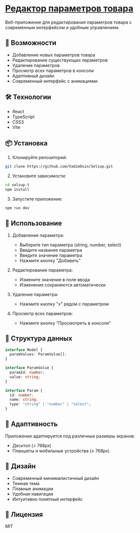 # [Редактор параметров товара](https://marvelous-swan-11a189.netlify.app/)

Веб-приложение для редактирования параметров товара с современным интерфейсом и удобным управлением.

## 🚀 Возможности

- Добавление новых параметров товара
- Редактирование существующих параметров
- Удаление параметров
- Просмотр всех параметров в консоли
- Адаптивный дизайн
- Современный интерфейс с анимациями

## 🛠 Технологии

- React
- TypeScript
- CSS3
- Vite

## 📦 Установка

1. Клонируйте репозиторий:
```bash
git clone https://github.com/VadimOsin/Selsup.git
```

2. Установите зависимости:
```bash
cd selsup-t
npm install
```

3. Запустите приложение:
```bash
npm run dev
```

## 🎯 Использование

1. Добавление параметра:
   - Выберите тип параметра (string, number, select)
   - Введите название параметра
   - Введите значение параметра
   - Нажмите кнопку "Добавить"

2. Редактирование параметра:
   - Измените значение в поле ввода
   - Изменения сохраняются автоматически

3. Удаление параметра:
   - Нажмите кнопку "x" рядом с параметром

4. Просмотр всех параметров:
   - Нажмите кнопку "Просмотреть в консоли"

## 📝 Структура данных

```typescript
interface Model {
  paramValues: ParamValue[];
}

interface ParamValue {
  paramId: number;
  value: string;
}

interface Param {
  id: number;
  name: string;
  type: "string" | "number" | "select";
}
```

## 📱 Адаптивность

Приложение адаптируется под различные размеры экранов:
- Десктоп (> 768px)
- Планшеты и мобильные устройства (≤ 768px)

## 🎨 Дизайн

- Современный минималистичный дизайн
- Темная тема
- Плавные анимации
- Удобная навигация
- Интуитивно понятный интерфейс

## 📄 Лицензия

MIT

